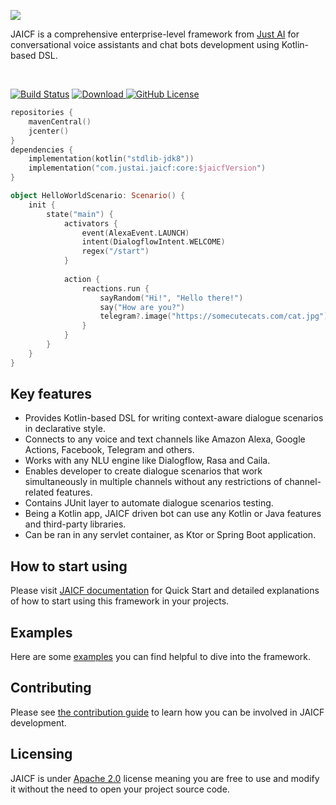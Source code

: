 ![](https://i.imgur.com/ONpTipu.png)

JAICF is a comprehensive enterprise-level framework from [Just AI](https://just-ai.com) for conversational voice assistants and chat bots development using Kotlin-based DSL.

<br/>

[![Build Status](https://travis-ci.org/just-ai/jaicf-kotlin.svg?branch=master)](https://travis-ci.org/just-ai/jaicf-kotlin)
[![Download](https://api.bintray.com/packages/just-ai/jaicf/core/images/download.svg) ](https://bintray.com/just-ai/jaicf/core/_latestVersion)
[![GitHub License](https://img.shields.io/badge/license-Apache%20License%202.0-blue.svg?style=flat)](http://www.apache.org/licenses/LICENSE-2.0)

```kotlin
repositories {
    mavenCentral()
    jcenter()
}
dependencies {
    implementation(kotlin("stdlib-jdk8"))
    implementation("com.justai.jaicf:core:$jaicfVersion")
}
```
```kotlin
object HelloWorldScenario: Scenario() {
    init {
        state("main") {
            activators {
                event(AlexaEvent.LAUNCH)
                intent(DialogflowIntent.WELCOME)
                regex("/start")
            }
            
            action {
                reactions.run {
                    sayRandom("Hi!", "Hello there!")
                    say("How are you?")
                    telegram?.image("https://somecutecats.com/cat.jpg")
                }
            }
        }
    }
}
```

## Key features

* Provides Kotlin-based DSL for writing context-aware dialogue scenarios in declarative style.
* Connects to any voice and text channels like Amazon Alexa, Google Actions, Facebook, Telegram and others.
* Works with any NLU engine like Dialogflow, Rasa and Caila.
* Enables developer to create dialogue scenarios that work simultaneously in multiple channels without any restrictions of channel-related features.
* Contains JUnit layer to automate dialogue scenarios testing.
* Being a Kotlin app, JAICF driven bot can use any Kotlin or Java features and third-party libraries.
* Can be ran in any servlet container, as Ktor or Spring Boot application.

## How to start using

Please visit [JAICF documentation](https://github.com/just-ai/jaicf-kotlin/wiki) for Quick Start and detailed explanations of how to start using this framework in your projects.

## Examples

Here are some [examples](examples) you can find helpful to dive into the framework.

## Contributing

Please see [the contribution guide](CONTRIBUTING.md) to learn how you can be involved in JAICF development.

## Licensing

JAICF is under [Apache 2.0](LICENSE) license meaning you are free to use and modify it without the need to open your project source code.
